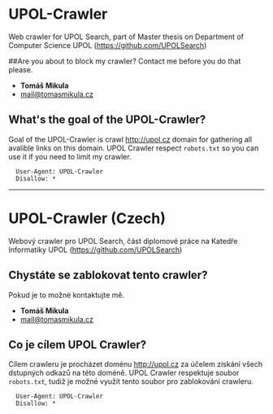 # UPOL-Crawler
Web crawler for UPOL Search, part of Master thesis on Department of Computer Science UPOL (https://github.com/UPOLSearch)

##Are you about to block my crawler?
Contact me before you do that please.

* **Tomáš Mikula**
* mail@tomasmikula.cz

## What's the goal of the UPOL-Crawler?
Goal of the UPOL-Crawler is crawl http://upol.cz domain for gathering all avalible links on this domain. UPOL Crawler respect ```robots.txt``` so you can use it if you need to limit my crawler.
```
  User-Agent: UPOL-Crawler
  Disallow: *
```

---

# UPOL-Crawler (Czech)
Webový crawler pro UPOL Search, část diplomové práce na Katedře Informatiky UPOL (https://github.com/UPOLSearch)

## Chystáte se zablokovat tento crawler?
Pokud je to možné kontaktujte mě.

* **Tomáš Mikula**
* mail@tomasmikula.cz

## Co je cílem UPOL Crawler?
Cílem crawleru je procházet doménu http://upol.cz za účelem získání všech dstupných odkazů na této doméně. UPOL Crawler respektuje soubor ```robots.txt```, tudiž je možné využít tento soubor pro zablokování crawleru.
```
  User-Agent: UPOL-Crawler
  Disallow: *
```

